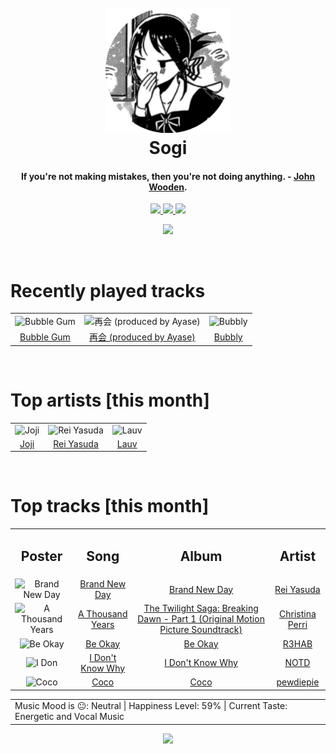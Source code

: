 <h1 align='center'>
  <br>
  <a href='https://www.youtube.com/watch?v=dQw4w9WgXcQ'><img src='avatar.png' alt='Sogi' width='200'></a>
  <br>
  Sogi
  <br>
</h1>

<h4 align='center'>If you're not making mistakes, then you're not doing anything. - <a href='https://duckduckgo.com/?q=John+Wooden' target='_blank'>John Wooden</a>.</h4>

<p align='center' socials>
  <a href='https://discord.com/invite/96EA7ENfV9'>
    <img src='https://img.shields.io/badge/Discord-server-blue'>
  </a>
  <a href='https://sxoxgxi.github.io/'>
    <img src='https://img.shields.io/website?down_color=red&down_message=offline&label=Website&up_color=light%20green&up_message=online&url=https://sxoxgxi.github.io/'>
  </a>
  <img src='https://img.shields.io/badge/Layout-Synced-brightgreen' class='layout'>
</p socials>
<p status, align='center'>
  <a href='https://open.spotify.com/user/317777c47jvjnq6zzzwbijw6gbmi?si=d1aee88debdf46d8'>
    <img src="https://img.shields.io/badge/Sogi-Offline-&?style=social&logo=spotify">
  </a>
</p status>
<!------ RECENTLY PLAYED ------>

<p recentlyplayed, float='left'>
  <br>
  <h1>Recently played tracks</h1>
  <p></p>
  <table style='width:100%'>
<tr align='center'>
<td>
<img class='artists' src='https://i.scdn.co/image/ab67616d0000b2735d93417bde90e0bd951dab08' alt='Bubble Gum' style='width:50%'>
</td>
<td>
<img class='artists' src='https://i.scdn.co/image/ab67616d0000b273d2674895674a060312dff2b7' alt='再会 (produced by Ayase)' style='width:50%'>
</td>
<td>
<img class='artists' src='https://i.scdn.co/image/ab67616d0000b273c4a7e933ef7fbb7e6485b73a' alt='Bubbly' style='width:50%'>
</td>
</tr>
<tr align='center'>
<td>
<a href='https://open.spotify.com/track/3zksbXteOCeSusJ5Xltr3t'>Bubble Gum</a>
</td>
<td>
<a href='https://open.spotify.com/track/52IsIvHidofM9JMjw78Jyz'>再会 (produced by Ayase)</a>
</td>
<td>
<a href='https://open.spotify.com/track/1lkvpmrCaXK8QtliFDcHBO'>Bubbly</a>
</td>
</tr>
</table>

</p recentlyplayed>
<!------ .RECENTLY PLAYED ------>
<!------ TOP ARTISTS ------>

<p topartists, float='left'>
  <br>
  <h1>Top artists [this month]</h1>
  <p></p>
  <table style='width:100%'>
<tr align='center'>
<td>
<img class='artists' src='https://i.scdn.co/image/ab6761610000e5eb4111c95b5f430c3265c7304b' alt='Joji' style='width:50%'>
</td>
<td>
<img class='artists' src='https://i.scdn.co/image/ab6761610000e5eb1b31e7422ccb01ac29fb8b79' alt='Rei Yasuda' style='width:50%'>
</td>
<td>
<img class='artists' src='https://i.scdn.co/image/ab6761610000e5ebd9b2d906669656a2ece9302e' alt='Lauv' style='width:50%'>
</td>
</tr>
<tr align='center'>
<td>
<a href='https://open.spotify.com/artist/3MZsBdqDrRTJihTHQrO6Dq' target='_blank'>Joji</a>
</td>
<td>
<a href='https://open.spotify.com/artist/1diX6i4LgUKR9qMRrAeGLi' target='_blank'>Rei Yasuda</a>
</td>
<td>
<a href='https://open.spotify.com/artist/5JZ7CnR6gTvEMKX4g70Amv' target='_blank'>Lauv</a>
</td>
</tr>
</table>

</p topartists>
<!------ .TOP ARTISTS ------>

<!------ TOP SONGS ------>

<p topsongs, float='left' >
  <br>
  <h1>Top tracks [this month]</h1>
  <p></p>
  <table style='width:100%'>
    <tr align='center'>
      <td>
      <h2>Poster</h2>
      </td>
      <td>
      <h2>Song</h2>
      </td>
      <td>
      <h2>Album</h2>
      </td>
      <td>
      <h2>Artist</h2>
      </td>
    </tr><tr align='center'>
      <td><img class='artists' src='https://i.scdn.co/image/ab67616d0000b2734b102bbbe5b962a6df7b23eb' alt='Brand New Day' style='width:10%'>
      </td>
      <td>
      <a href='https://open.spotify.com/track/0EX7aOUwiavTRmYmMefCJ5'>Brand New Day</a>
      </td>
      <td>
      <a href='https://open.spotify.com/album/09mIzHx4Ol4az9I628FzEI'>Brand New Day</a>
      </td>
      <td>
      <a href='https://open.spotify.com/artist/1diX6i4LgUKR9qMRrAeGLi'>Rei Yasuda</a>
      </td>
    </tr><tr align='center'>
      <td><img class='artists' src='https://i.scdn.co/image/ab67616d0000b2737e98ee720a1fa73d9e1ada72' alt='A Thousand Years' style='width:10%'>
      </td>
      <td>
      <a href='https://open.spotify.com/track/03H03k1F6t3VqCSPRBtuHk'>A Thousand Years</a>
      </td>
      <td>
      <a href='https://open.spotify.com/album/0Enbbg8VUylJt0X6VJS99V'>The Twilight Saga: Breaking Dawn - Part 1 (Original Motion Picture Soundtrack)</a>
      </td>
      <td>
      <a href='https://open.spotify.com/artist/7H55rcKCfwqkyDFH9wpKM6'>Christina Perri</a>
      </td>
    </tr><tr align='center'>
      <td><img class='artists' src='https://i.scdn.co/image/ab67616d0000b273a518bbe4562f725fabed618d' alt='Be Okay' style='width:10%'>
      </td>
      <td>
      <a href='https://open.spotify.com/track/0RYE1h1i5s9iXwaAjcf5VY'>Be Okay</a>
      </td>
      <td>
      <a href='https://open.spotify.com/album/6HlvjQ7eUBKvCJmYcSJZwR'>Be Okay</a>
      </td>
      <td>
      <a href='https://open.spotify.com/artist/6cEuCEZu7PAE9ZSzLLc2oQ'>R3HAB</a>
      </td>
    </tr><tr align='center'>
      <td><img class='artists' src='https://i.scdn.co/image/ab67616d0000b273d766fd9e96ce4be7776759a4' alt='I Don't Know Why' style='width:10%'>
      </td>
      <td>
      <a href='https://open.spotify.com/track/0ZXdzaT1k688dkpNeEgQiV'>I Don't Know Why</a>
      </td>
      <td>
      <a href='https://open.spotify.com/album/5LNAH17alOHq9AwIRiymTj'>I Don't Know Why</a>
      </td>
      <td>
      <a href='https://open.spotify.com/artist/5jAMCwdNHWr7JThxtMuEyy'>NOTD</a>
      </td>
    </tr><tr align='center'>
      <td><img class='artists' src='https://i.scdn.co/image/ab67616d0000b273807fe78b50e7fb1a1d22bf66' alt='Coco' style='width:10%'>
      </td>
      <td>
      <a href='https://open.spotify.com/track/1aZmrST6ppqWbi0bwbwlOj'>Coco</a>
      </td>
      <td>
      <a href='https://open.spotify.com/album/2DRlc8pbf096LobLnjGt2b'>Coco</a>
      </td>
      <td>
      <a href='https://open.spotify.com/artist/1JOdUvDAzNy3L37rZ4Nigr'>pewdiepie</a>
      </td>
    </tr></table>
</p topsongs>
<table classification align='center'>
  <td>Music Mood is 😐: Neutral | Happiness Level: 59% | Current Taste: Energetic and Vocal Music</td>
</table classification>
<!------ .TOP SONGS ------>
<p align='center'>
  <img src='https://profile-counter.glitch.me/sxoxgxi/count.svg'>
</p>
